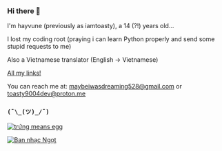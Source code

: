 ### Hi there 👋

I'm hayvune (previously as iamtoasty), a 14 (?!) years old...

I lost my coding root (praying i can learn Python properly and send some stupid requests to me)

Also a Vietnamese translator (English -> Vietnamese)

[All my links!](https://hayvune.bio.link)

You can reach me at: maybeiwasdreaming528@gmail.com or toasty9004dev@proton.me

### `(¯\_(ツ)_/¯)`

[![trứng means egg](https://readme-typing-svg.demolab.com?font=raleway&pause=1000&color=C015F7&width=435&lines=nh%C3%ACn+g%C3%AC%2C+c%C3%B3+con+ng%E1%BB%B1a+%E1%BB%9F+%C4%91%C3%A2y+%F0%9F%90%8E)](https://github.com/itshayvune)

[![Ban nhạc Ngọt](https://readme-typing-svg.demolab.com?font=Pangolin&duration=2000&pause=1000&width=435&lines=Chi%E1%BB%81u+Phan+my+beloved+%3C3+%F0%9F%8D%AD)](https://www.youtube.com/@Ngotband)
